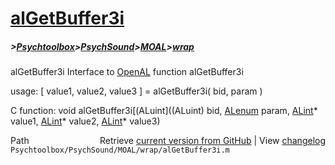 # [alGetBuffer3i](alGetBuffer3i)
##### >[Psychtoolbox](Psychtoolbox)>[PsychSound](PsychSound)>[MOAL](MOAL)>[wrap](wrap)

alGetBuffer3i  Interface to [OpenAL](OpenAL) function alGetBuffer3i  
  
usage:  [ value1, value2, value3 ] = alGetBuffer3i( bid, param )  
  
C function:  void alGetBuffer3i[(ALuint]((ALuint) bid, [ALenum](ALenum) param, [ALint](ALint)\* value1, [ALint](ALint)\* value2, [ALint](ALint)\* value3)  




<div class="code_header" style="text-align:right;">
  <span style="float:left;">Path&nbsp;&nbsp;</span> <span class="counter">Retrieve <a href=
  "https://raw.github.com/Psychtoolbox-3/Psychtoolbox-3/beta/Psychtoolbox/PsychSound/MOAL/wrap/alGetBuffer3i.m">current version from GitHub</a> | View <a href=
  "https://github.com/Psychtoolbox-3/Psychtoolbox-3/commits/beta/Psychtoolbox/PsychSound/MOAL/wrap/alGetBuffer3i.m">changelog</a></span>
</div>
<div class="code">
  <code>Psychtoolbox/PsychSound/MOAL/wrap/alGetBuffer3i.m</code>
</div>

